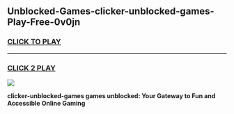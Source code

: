 
## Unblocked-Games-clicker-unblocked-games-Play-Free-0v0jn
<h3>
<a href="https://premium76.site?title=clicker-unblocked-games&ref=20A">CLICK TO PLAY</a></h3>
<hr>

<h3>
<a href="https://premium76.site?title=clicker-unblocked-games&ref=20A">CLICK 2 PLAY</a>
  
</h3>

<a href="https://premium76.site?title=clicker-unblocked-games&ref=20A"><img src="https://clearcache.store/games.png"></a>


**clicker-unblocked-games games unblocked: Your Gateway to Fun and Accessible Online Gaming**
